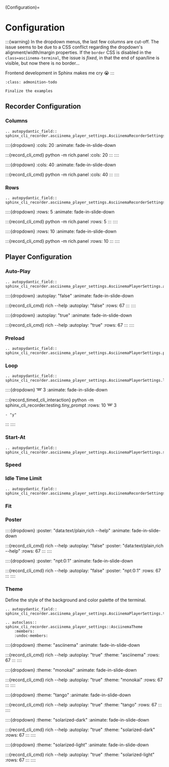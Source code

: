 (Configuration)=
# Configuration

:::{warning}
In the dropdown menus, the last few columns are cut-off.
The issue seems to be due to a CSS conflict regarding the dropdown's alignment/width/margin properties.
If the `border` CSS is disabled in the `class=asciinema-terminal`, the issue is _fixed_, in that the end of span/line is visible, but now there is no border...

Frontend development in Sphinx makes me cry 😭
:::

```{admonition} TODO
:class: admonition-todo

Finalize the examples
```

## Recorder Configuration
### Columns
```{eval-rst}
.. autopydantic_field:: sphinx_cli_recorder.asciinema_player_settings.AsciinemaRecorderSettings.cols
```

::::{dropdown} :cols: 20
:animate: fade-in-slide-down

:::{record_cli_cmd} python -m rich.panel
:cols: 20
:::
::::

::::{dropdown} :cols: 40
:animate: fade-in-slide-down

:::{record_cli_cmd} python -m rich.panel
:cols: 40
:::
::::

### Rows
```{eval-rst}
.. autopydantic_field:: sphinx_cli_recorder.asciinema_player_settings.AsciinemaRecorderSettings.rows
```

::::{dropdown} :rows: 5
:animate: fade-in-slide-down

:::{record_cli_cmd} python -m rich.panel
:rows: 5
:::
::::

::::{dropdown} :rows: 10
:animate: fade-in-slide-down

:::{record_cli_cmd} python -m rich.panel
:rows: 10
:::
::::

## Player Configuration

### Auto-Play
```{eval-rst}
.. autopydantic_field:: sphinx_cli_recorder.asciinema_player_settings.AsciinemaPlayerSettings.autoplay
```

::::{dropdown} :autoplay: "false"
:animate: fade-in-slide-down

:::{record_cli_cmd} rich --help
:autoplay: "false"
:rows: 67
:::
::::

::::{dropdown} :autoplay: "true"
:animate: fade-in-slide-down

:::{record_cli_cmd} rich --help
:autoplay: "true"
:rows: 67
:::
::::

### Preload
```{eval-rst}
.. autopydantic_field:: sphinx_cli_recorder.asciinema_player_settings.AsciinemaPlayerSettings.preload
```

### Loop
```{eval-rst}
.. autopydantic_field:: sphinx_cli_recorder.asciinema_player_settings.AsciinemaPlayerSettings.loop
```

::::{dropdown} :loop: 3
:animate: fade-in-slide-down

:::{record_timed_cli_interaction} python -m sphinx_cli_recorder.testing.tiny_prompt
:rows: 10
:loop: 3

    - "y"
:::
::::

### Start-At
```{eval-rst}
.. autopydantic_field:: sphinx_cli_recorder.asciinema_player_settings.AsciinemaPlayerSettings.startat
```

### Speed

### Idle Time Limit
```{eval-rst}
.. autopydantic_field:: sphinx_cli_recorder.asciinema_player_settings.AsciinemaRecorderSettings.idletimelimit

```

### Fit

### Poster
::::{dropdown} :poster: "data:text/plain,rich --help"
:animate: fade-in-slide-down

:::{record_cli_cmd} rich --help
:autoplay: "false"
:poster: "data:text/plain,rich --help"
:rows: 67
:::
::::

::::{dropdown} :poster: "npt:0:1"
:animate: fade-in-slide-down

:::{record_cli_cmd} rich --help
:autoplay: "false"
:poster: "npt:0:1"
:rows: 67
:::
::::

### Theme
Define the style of the background and color palette of the terminal.

```{eval-rst}
.. autopydantic_field:: sphinx_cli_recorder.asciinema_player_settings.AsciinemaPlayerSettings.theme

.. autoclass:: sphinx_cli_recorder.asciinema_player_settings::AsciinemaTheme
    :members:
    :undoc-members:
```

::::{dropdown} :theme: "asciinema"
:animate: fade-in-slide-down

:::{record_cli_cmd} rich --help
:autoplay: "true"
:theme: "asciinema"
:rows: 67
:::
::::

::::{dropdown} :theme: "monokai"
:animate: fade-in-slide-down

:::{record_cli_cmd} rich --help
:autoplay: "true"
:theme: "monokai"
:rows: 67
:::
::::

::::{dropdown} :theme: "tango"
:animate: fade-in-slide-down

:::{record_cli_cmd} rich --help
:autoplay: "true"
:theme: "tango"
:rows: 67
:::
::::

::::{dropdown} :theme: "solarized-dark"
:animate: fade-in-slide-down

:::{record_cli_cmd} rich --help
:autoplay: "true"
:theme: "solarized-dark"
:rows: 67
:::
::::

::::{dropdown} :theme: "solarized-light"
:animate: fade-in-slide-down

:::{record_cli_cmd} rich --help
:autoplay: "true"
:theme: "solarized-light"
:rows: 67
:::
::::
